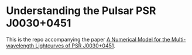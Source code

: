 # Understanding the Pulsar PSR J0030+0451

This is the repo accompanying the paper [A Numerical Model for the
Multi-wavelength Lightcurves of PSR
J0030+0451](https://arxiv.org/abs/2002.06104).


